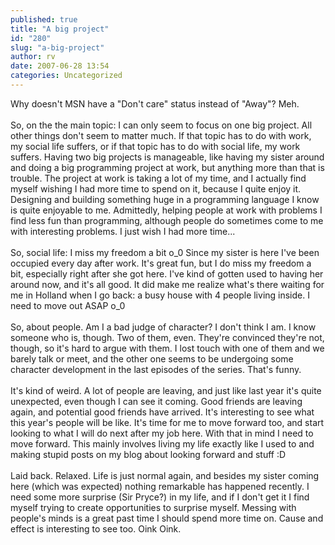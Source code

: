 ```yaml
---
published: true
title: "A big project"
id: "280"
slug: "a-big-project"
author: rv
date: 2007-06-28 13:54
categories: Uncategorized
---
```

Why doesn't MSN have a "Don't care" status instead of "Away"? Meh.<br /><br />So, on the the main topic: I can only seem to focus on one big project. All other things don't seem to matter much. If that topic has to do with work, my social life suffers, or if that topic has to do with social life, my work suffers. Having two big projects is manageable, like having my sister around and doing a big programming project at work, but anything more than that is trouble. The project at work is taking a lot of my time, and I actually find myself wishing I had more time to spend on it, because I quite enjoy it. Designing and building something huge in a programming language I know is quite enjoyable to me. Admittedly, helping people at work with problems I find less fun than programming, although people do sometimes come to me with interesting problems. I just wish I had more time...<br /><br />So, social life: I miss my freedom a bit o_0 Since my sister is here I've been occupied every day after work. It's great fun, but I do miss my freedom a bit, especially right after she got here. I've kind of gotten used to having her around now, and it's all good. It did make me realize what's there waiting for me in Holland when I go back: a busy house with 4 people living inside. I need to move out ASAP o_0<br /><br />So, about people. Am I a bad judge of character? I don't think I am. I know someone who is, though. Two of them, even. They're convinced they're not, though, so it's hard to argue with them. I lost touch with one of them and we barely talk or meet, and the other one seems to be undergoing some character development in the last episodes of the series. That's funny.<br /><br />It's kind of weird. A lot of people are leaving, and just like last year it's quite unexpected, even though I can see it coming. Good friends are leaving again, and potential good friends have arrived. It's interesting to see what this year's people will be like. It's time for me to move forward too, and start looking to what I will do next after my job here. With that in mind I need to move forward. This mainly involves living my life exactly like I used to and making stupid posts on my blog about looking forward and stuff :D<br /><br />Laid back. Relaxed. Life is just normal again, and besides my sister coming here (which was expected) nothing remarkable has happened recently. I need some more surprise (Sir Pryce?)  in my life, and if I don't get it I find myself trying to create opportunities to surprise myself. Messing with people's minds is a great past time I should spend more time on. Cause and effect is interesting to see too. Oink Oink.